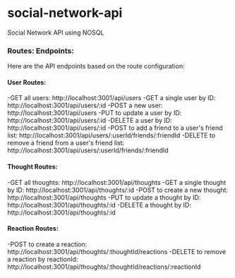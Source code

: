 # social-network-api
Social Network API using NOSQL




### Routes: Endpoints:
Here are the API endpoints based on the route configuration:

#### User Routes:
-GET all users: http://localhost:3001/api/users
-GET a single user by ID: http://localhost:3001/api/users/:id
-POST a new user: http://localhost:3001/api/users
-PUT to update a user by ID: http://localhost:3001/api/users/:id
-DELETE a user by ID: http://localhost:3001/api/users/:id
-POST to add a friend to a user's friend list: http://localhost:3001/api/users/:userId/friends/:friendId
-DELETE to remove a friend from a user's friend list: http://localhost:3001/api/users/:userId/friends/:friendId


#### Thought Routes:
-GET all thoughts: http://localhost:3001/api/thoughts
-GET a single thought by ID: http://localhost:3001/api/thoughts/:id
-POST to create a new thought: http://localhost:3001/api/thoughts
-PUT to update a thought by ID: http://localhost:3001/api/thoughts/:id
-DELETE a thought by ID: http://localhost:3001/api/thoughts/:id

#### Reaction Routes:
-POST to create a reaction: http://localhost:3001/api/thoughts/:thoughtId/reactions
-DELETE to remove a reaction by reactionId: http://localhost:3001/api/thoughts/:thoughtId/reactions/:reactionId